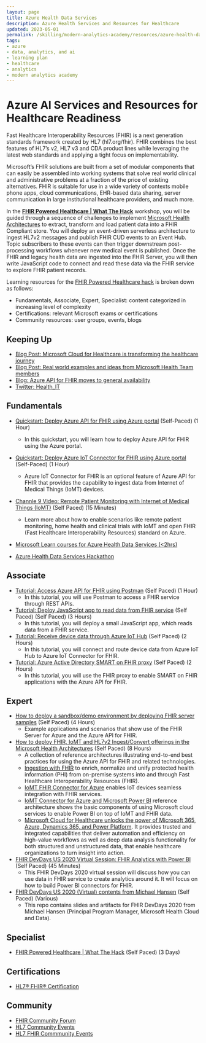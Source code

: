 ```yaml
---
layout: page
title: Azure Health Data Services
description: Azure Health Services and Resources for Healthcare
updated: 2023-05-01
permalink: /skilling/modern-analytics-academy/resources/azure-health-data-services
tags: 
- azure
- data, analytics, and ai
- learning plan
- healthcare
- analytics
- modern analytics academy
---
```


# Azure AI Services and Resources for Healthcare Readiness

Fast Healthcare Interoperability Resources (FHIR) is a next generation standards framework created by HL7 (hl7.org/fhir).  FHIR combines the best features of HL7’s v2, HL7 v3 and CDA product lines while leveraging the latest web standards and applying a tight focus on implementability.

Microsoft’s FHIR solutions are built from a set of modular components that can easily be assembled into working systems that solve real world clinical and administrative problems at a fraction of the price of existing alternatives.  FHIR is suitable for use in a wide variety of contexts mobile phone apps, cloud communications, EHR-based data sharing, server communication in large institutional healthcare providers, and much more.

In the **[FHIR Powered Healthcare | What The Hack](https://microsoft.github.io/WhatTheHack/027-FHIRPoweredHealthcare/)** workshop, you will be guided through a sequence of challenges to implement [Microsoft Health Architectures](https://microsoft.github.io/health-architectures/) to extract, transform and load patient data into a FHIR Compliant store.  You will deploy an event-driven serverless architecture to ingest HL7v2 messages and publish FHIR CUD events to an Event Hub.  Topic subscribers to these events can then trigger downstream post-processing workflows whenever new medical event is published.  Once the FHIR and legacy health data are ingested into the FHIR Server, you will then write JavaScript code to connect and read these data via the FHIR service to explore FHIR patient records.

Learning resources for the [FHIR Powered Healthcare hack](https://microsoft.github.io/WhatTheHack/027-FHIRPoweredHealthcare/) is broken down as follows:
* Fundamentals, Associate, Expert, Specialist: content categorized in increasing level of complexity
* Certifications: relevant Microsoft exams or certifications
* Community resources: user groups, events, blogs


## Keeping Up

* [Blog Post: Microsoft Cloud for Healthcare is transforming the healthcare journey](https://cloudblogs.microsoft.com/industry-blog/health/2020/10/28/microsoft-cloud-for-healthcare-is-transforming-the-healthcare-journey/)
* [Blog Post: Real world examples and ideas from Microsoft Health Team members](https://microsoft.github.io/health-architectures/Posts.html)
* [Blog: Azure API for FHIR moves to general availability](https://azure.microsoft.com/en-us/blog/azure-api-for-fhir-moves-to-general-availability/)
* [Twitter: Health_IT](https://twitter.com/Health_IT)


## Fundamentals

* [Quickstart: Deploy Azure API for FHIR using Azure portal](https://docs.microsoft.com/en-us/azure/healthcare-apis/fhir-paas-portal-quickstart) (Self-Paced) (1 Hour)
    * In this quickstart, you will learn how to deploy Azure API for FHIR using the Azure portal.
* [Quickstart: Deploy Azure IoT Connector for FHIR using Azure portal](https://docs.microsoft.com/en-us/azure/healthcare-apis/iot-fhir-portal-quickstart) (Self-Paced) (1 Hour)
    * Azure IoT Connector for FHIR is an optional feature of Azure API for FHIR that provides the capability to ingest data from Internet of Medical Things (IoMT) devices.
* [Channle 9 Video: Remote Patient Monitoring with Internet of Medical Things (IoMT)](https://channel9.msdn.com/Shows/Internet-of-Things-Show/Remote-Patient-Monitoring-with-Internet-of-Medical-Things-IoMT) (Self Paced) (15 Minutes)
    * Learn more about how to enable scenarios like remote patient monitoring, home health and clinical trials with IoMT and open FHIR (Fast Healthcare Interoperability Resources) standard on Azure.

* [Microsoft Learn courses for Azure Health Data Services (<2hrs)](https://docs.microsoft.com/en-us/training/paths/azure-health-data-services/)
* [Azure Health Data Services Hackathon](https://github.com/microsoft/azure-health-data-services-workshop)


## Associate

* [Tutorial: Access Azure API for FHIR using Postman](https://docs.microsoft.com/en-us/azure/healthcare-apis/access-fhir-postman-tutorial) (Self Paced) (1 Hour)
    * In this tutorial, you will use Postman to access a FHIR service through REST APIs.
* [Tutorial: Deploy JavaScript app to read data from FHIR service](https://docs.microsoft.com/en-us/azure/healthcare-apis/tutorial-web-app-fhir-server) (Self Paced) (Self Paced) (3 Hours)
    * In this tutorial, you will deploy a small JavaScript app, which reads data from a FHIR service.
* [Tutorial: Receive device data through Azure IoT Hub](https://docs.microsoft.com/en-us/azure/healthcare-apis/device-data-through-iot-hub) (Self Paced) (2 Hours)
    * In this tutorial, you will connect and route device data from Azure IoT Hub to Azure IoT Connector for FHIR.
* [Tutorial: Azure Active Directory SMART on FHIR proxy](https://docs.microsoft.com/en-us/azure/healthcare-apis/use-smart-on-fhir-proxy) (Self Paced) (2 Hours)
    * In this tutorial, you will use the FHIR proxy to enable SMART on FHIR applications with the Azure API for FHIR.


## Expert

* [How to deploy a sandbox/demo environment by deploying FHIR server samples](https://github.com/microsoft/fhir-server-samples) (Self Paced) (4 Hours)
    * Example applications and scenarios that show use of the FHIR Server for Azure and the Azure API for FHIR.
* [How to deploy FHIR, IoMT and HL7v2 Ingest/Convert offerings in the Microsoft Health Architectures](https://github.com/microsoft/health-architectures#getting-started) (Self Paced) (8 Hours)
    * A collection of reference architectures illustrating end-to-end best practices for using the Azure API for FHIR and related technologies.
    * [Ingestion with FHIR](https://microsoft.github.io/health-architectures/Architectures-FHIR-Ingestion.html) to enrich, normalize and unify protected health information (PHI) from on-premise systems into and through Fast Healthcare Interoperability Resources (FHIR).
    * [IoMT FHIR Connector for Azure](https://microsoft.github.io/health-architectures/Architectures-IoMT-Connector.html) enables IoT devices seamless integration with FHIR services.
    * [IoMT Connector for Azure and Microsoft Power BI](https://microsoft.github.io/health-architectures/Architectures-IoMT-PowerBI.html) reference architecture shows the basic components of using Microsoft cloud services to enable Power BI on top of IoMT and FHIR data.
    * [Microsoft Cloud for Healthcare unlocks the power of Microsoft 365, Azure, Dynamics 365, and Power Platform](https://microsoft.github.io/health-architectures/Cloud4Health-Dynamics.html).  It provides trusted and integrated capabilities that deliver automation and efficiency on high-value workflows as well as deep data analysis functionality for both structured and unstructured data, that enable healthcare organizations to turn insight into action.
* [FHIR DevDays US 2020 Virtual Session: FHIR Analytics with Power BI](https://www.youtube.com/watch?v=AqFZTf_gVhU) (Self Paced) (45 Minutes)
    * This FHIR DevDays 2020 virtual session will discuss how you can use data in FHIR service to create analytics around it.  It will focus on how to build Power BI connectors for FHIR.
* [FHIR DevDays US 2020 (Virtual) contents from Michael Hansen](https://github.com/hansenms/FHIRDevDays-Virtual2020) (Self Paced) (Various)
    * This repo contains slides and artifacts for FHIR DevDays 2020 from Michael Hansen (Principal Program Manager, Microsoft Health Cloud and Data).

## Specialist

* [FHIR Powered Healthcare | What The Hack](https://microsoft.github.io/WhatTheHack/027-FHIRPoweredHealthcare/) (Self Paced) (3 Days)


## Certifications

* [HL7® FHIR® Certification](https://www.hl7.org/certification/fhir.cfm?ref=nav)


## Community

* [FHIR Community Forum](http://community.fhir.org/)
* [HL7 Community Events](https://www.hl7.org/events/index.cfm?showallevents&ref=nav)
* [HL7 FHIR Commmunity Events](http://www.hl7.org/FHIRCommunityEvents/)

